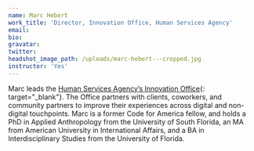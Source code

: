 ```yaml
---
name: Marc Hebert
work_title: 'Director, Innovation Office, Human Services Agency'
email:
bio:
gravatar:
twitter:
headshot_image_path: /uploads/marc-hebert---cropped.jpg
instructor: 'Yes'
---
```


Marc leads the&nbsp;[Human Services Agency’s Innovation Office](https://sfhsainnovationoffice.tumblr.com/){: target="_blank"}. The Office partners with clients, coworkers, and community partners to improve their experiences across digital and non-digital touchpoints. Marc is a former Code for America fellow, and holds a PhD in Applied Anthropology from the University of South Florida, an MA from American University in International Affairs, and a BA in Interdisciplinary Studies from the University of Florida.
